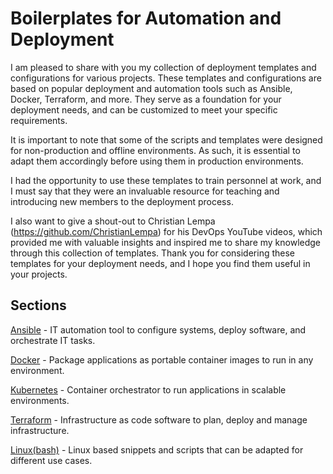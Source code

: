# Boilerplates for Automation and Deployment

I am pleased to share with you my collection of deployment templates and configurations for various projects. These templates and configurations are based on popular deployment and automation tools such as Ansible, Docker, Terraform, and more. They serve as a foundation for your deployment needs, and can be customized to meet your specific requirements.

It is important to note that some of the scripts and templates were designed for non-production and offline environments. As such, it is essential to adapt them accordingly before using them in production environments.

I had the opportunity to use these templates to train personnel at work, and I must say that they were an invaluable resource for teaching and introducing new members to the deployment process.

I also want to give a shout-out to Christian Lempa (https://github.com/ChristianLempa) for his DevOps YouTube videos, which provided me with valuable insights and inspired me to share my knowledge through this collection of templates. Thank you for considering these templates for your deployment needs, and I hope you find them useful in your projects.

## [](https://github.com/scottiepowell/boilerplates-xcad2k#sections)Sections

[Ansible](https://github.com/scottiepowell/IaC/tree/main/ansible) - IT automation tool to configure systems, deploy software, and orchestrate IT tasks.

[Docker](https://github.com/scottiepowell/IaC/tree/main/Docker) - Package applications as portable container images to run in any environment.

[Kubernetes](https://github.com/scottiepowell/IaC/tree/main/kubernetes) - Container orchestrator to run applications in scalable environments.

[Terraform](https://github.com/scottiepowell/IaC/tree/main/terraform) - Infrastructure as code software to plan, deploy and manage infrastructure.

[Linux(bash)](https://github.com/scottiepowell/IaC/tree/main/bash) - Linux based snippets and scripts that can be adapted for different use cases.

